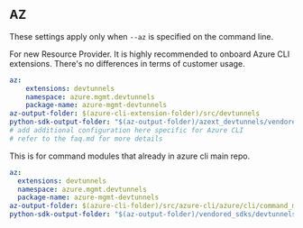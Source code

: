 ## AZ

These settings apply only when `--az` is specified on the command line.

For new Resource Provider. It is highly recommended to onboard Azure CLI extensions. There's no differences in terms of customer usage. 

``` yaml $(az) && $(target-mode) != 'core'
az:
    extensions: devtunnels
    namespace: azure.mgmt.devtunnels
    package-name: azure-mgmt-devtunnels
az-output-folder: $(azure-cli-extension-folder)/src/devtunnels
python-sdk-output-folder: "$(az-output-folder)/azext_devtunnels/vendored_sdks/devtunnels"
# add additional configuration here specific for Azure CLI
# refer to the faq.md for more details
```



This is for command modules that already in azure cli main repo. 
``` yaml $(az) && $(target-mode) == 'core'
az:
  extensions: devtunnels
  namespace: azure.mgmt.devtunnels
  package-name: azure-mgmt-devtunnels
az-output-folder: $(azure-cli-folder)/src/azure-cli/azure/cli/command_modules/devtunnels
python-sdk-output-folder: "$(az-output-folder)/vendored_sdks/devtunnels"
``` 